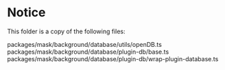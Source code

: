 # Notice

This folder is a copy of the following files:

packages/mask/background/database/utils/openDB.ts
packages/mask/background/database/plugin-db/base.ts
packages/mask/background/database/plugin-db/wrap-plugin-database.ts
